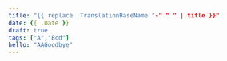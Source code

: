 ```yaml
---
title: "{{ replace .TranslationBaseName "-" " " | title }}"
date: {{ .Date }}
draft: true
tags: ["A","Bcd"]
hello: "AAGoodbye"
---
```

